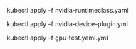 

kubectl apply -f nvidia-runtimeclass.yaml

kubectl apply -f nvidia-device-plugin.yml

kubectl apply -f gpu-test.yaml.yml

